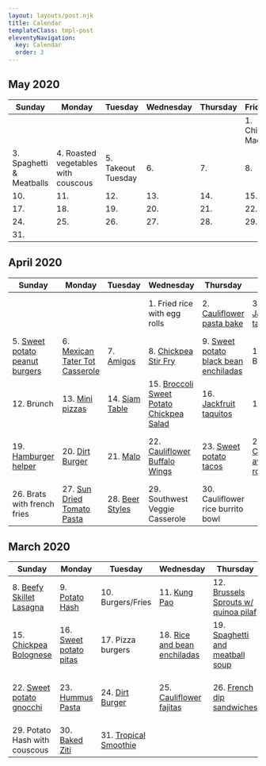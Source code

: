 ```yaml
---
layout: layouts/post.njk
title: Calendar
templateClass: tmpl-post
eleventyNavigation:
  key: Calendar
  order: 3
---
```


## May 2020

| Sunday                   | Monday                              | Tuesday            | Wednesday | Thursday | Friday       | Saturday              |
| ------------------------ | ----------------------------------- | ------------------ | --------- | -------- | ------------ | --------------------- |
|                          |                                     |                    |           |          | 1. Chili Mac | 2. Burgers with fries |
| 3. Spaghetti & Meatballs | 4. Roasted vegetables with couscous | 5. Takeout Tuesday | 6.        | 7.       | 8.           | 9.                    |
| 10.                      | 11.                                 | 12.                | 13.       | 14.      | 15.          | 16.                   |
| 17.                      | 18.                                 | 19.                | 20.       | 21.      | 22.          | 23.                   |
| 24.                      | 25.                                 | 26.                | 27.       | 28.      | 29.          | 30.                   |
| 31.                      |                                     |                    |           |          |              |                       |

## April 2020

| Sunday                                                               | Monday                                                              | Tuesday                                                         | Wednesday                                                                                       | Thursday                                                                           | Friday                                                       | Saturday                                                                                              |
| -------------------------------------------------------------------- | ------------------------------------------------------------------- | --------------------------------------------------------------- | ----------------------------------------------------------------------------------------------- | ---------------------------------------------------------------------------------- | ------------------------------------------------------------ | ----------------------------------------------------------------------------------------------------- |
|                                                                      |                                                                     |                                                                 | 1. Fried rice with egg rolls                                                                    | 2. [Cauliflower pasta bake](/posts/vegan-cauliflower-parmesan-pasta-bake)          | 3. [Jackfruit tacos](/posts/jackfruit-tacos)                 | 4. [Black bean plantain bowl](/posts/roasted-plantain-black-bean-vegan-bowl)                          |
| 5. [Sweet potato peanut burgers](/posts/sweet-potato-peanut-burgers) | 6. [Mexican Tater Tot Casserole](vegan-mexican-tater-tot-casserole) | 7. [Amigos](https://www.facebook.com/AmigosMexicanGrillAnkeny/) | 8. [Chickpea Stir Fry](vegan-chickpea-stirfry-bowl)                                             | 9. [Sweet potato black bean enchiladas](/posts/sweet-potato-black-bean-enchiladas) | 10. Burgers                                                  | 11. [Cauliflower Bolognese](/posts/cauliflower-bolognese-sauce/)                                      |
| 12. Brunch                                                           | 13. [Mini pizzas](/posts/mini-pizza)                                | 14. [Siam Table](http://siamtable.com/)                         | 15. [Broccoli Sweet Potato Chickpea Salad](/posts/roasted-broccoli-sweet-potato-chickpea-salad) | 16. [Jackfruit taquitos](/posts/jackfruit-taquitos)                                | 17. Grill                                                    | 18. [Roasted vegetables with couscous](/posts/roasted-vegetables-with-couscous/)                      |
| 19. [Hamburger helper](/posts/one-pot-hamburger-helper/)             | 20. [Dirt Burger](https://www.dirtburger.us)                        | 21. [Malo](https://malodesmoines.com/)                          | 22. [Cauliflower Buffalo Wings](/posts/cauliflower-buffalo-wings/)                              | 23. [Sweet potato tacos](/posts/sweet-potato-tacos/)                               | 24. [Cucumber avocado rolls](/posts/cucumber-avocado-rolls/) | 25. [Brussels sprouts with apples](/posts/roasted-brussels-sprouts-and-apples-with-carmelized-onions) |
| 26. Brats with french fries                                          | 27. [Sun Dried Tomato Pasta](/posts/sun-dried-tomato-pesto-pasta)   | 28. [Beer Styles](http://beerstyles.com/)                       | 29. Southwest Veggie Casserole                                                                  | 30. Cauliflower rice burrito bowl                                                  |                                                              |                                                                                                       |

## March 2020

| Sunday                                                                    | Monday                                              | Tuesday                                                                                              | Wednesday                                                       | Thursday                                                                      | Friday                                                                                     | Saturday                                           |
| ------------------------------------------------------------------------- | --------------------------------------------------- | ---------------------------------------------------------------------------------------------------- | --------------------------------------------------------------- | ----------------------------------------------------------------------------- | ------------------------------------------------------------------------------------------ | -------------------------------------------------- |
| 8. [Beefy Skillet Lasagna](/posts/beefy-skillet-lasagna/)                 | 9. [Potato Hash](/posts/potato-hash)                | 10. Burgers/Fries                                                                                    | 11. [Kung Pao](/posts/kung-pao-cauliflower-stir-fry/)           | 12. [Brussels Sprouts w/ quinoa pilaf](/posts/brussels-sprouts-quinoa-pilaf/) | 13. [Tofu nuggets](/posts/vegan-ranch-chicken-nuggets/)                                    | 14.                                                |
| 15. [Chickpea Bolognese](/posts/chickpea-bolognese)                       | 16. [Sweet potato pitas](/posts/sweet-potato-pitas) | 17. Pizza burgers                                                                                    | 18. [Rice and bean enchiladas](/posts/rice-and-bean-enchiladas) | 19. [Spaghetti and meatball soup](/posts/spaghetti-and-meatball-soup)         | 20. [Brussels Sprouts](best-brussels-sprouts)                                              | 21. [Pizza](https://www.dominos.com)               |
| 22. [Sweet potato gnocchi](/posts/sweet-potato-gnocchi-with-sage-butter/) | 23. [Hummus Pasta](/posts/hummus-pasta)             | 24. [Dirt Burger](https://www.dirtburger.us)                                                         | 25. [Cauliflower fajitas](/posts/cauliflower-fajitas/)          | 26. [French dip sandwiches](/posts/vegan-french-dip-sandwiches/)              | 27 [Pancakes](/posts/vegan-pancakes), sausage, [roasted potatoes](/posts/roasted-potatoes) | 28. [Taco Casserole](/posts/vegan-taco-casserole/) |
| 29. Potato Hash with couscous                                             | 30. [Baked Ziti](/posts/vegan-baked-ziti)           | 31. [Tropical Smoothie](https://locations.tropicalsmoothiecafe.com/ia/ankeny/1620-north-ankeny-blvd) |
